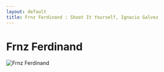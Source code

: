 ```yaml
---
layout: default
title: Frnz Ferdinand : Shoot It Yourself, Ignacio Galvez
---
```


# Frnz Ferdinand

![Frnz Ferdinand](http://assets.farmhouse.co/publishing/1-shoot-it-yourself/images/frnz-ferdinand-1.jpg)
